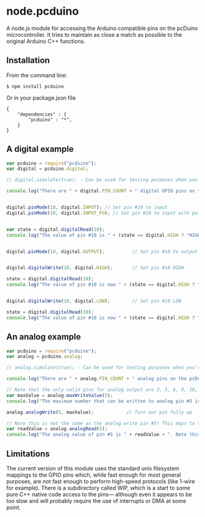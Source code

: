 # node.pcduino

A node.js module for accessing the Arduino compatible pins on the pcDuino microcontroller. It tries to maintain as close a match as possible to the original Arduino C++ functions.

## Installation

From the command line:

    $ npm install pcduino

Or in your package.json file

	{
    	"dependencies" : {
    		"pcduino" : "*",
    	}
    }

## A digital example

```js
var pcduino = require("pcduino");
var digital = pcduino.digital;

// digital.simulate(true); - Can be used for testing purposes when you're not running on a pcDuino. This will read and write to dummy files.

console.log("There are " + digital.PIN_COUNT + " digital GPIO pins on the pcDuino.");


digital.pinMode(10, digital.INPUT); // Set pin #10 to input
digital.pinMode(10, digital.INPUT_PU); // Set pin #10 to input with pull-up


var state = digital.digitalRead(10);
console.log("The value of pin #10 is " + (state == digital.HIGH ? "HIGH" : "LOW"));


digital.pinMode(10, digital.OUTPUT);          // Set pin #10 to output


digital.digitalWrite(10, digital.HIGH);       // Set pin #10 HIGH

state = digital.digitalRead(10);
console.log("The value of pin #10 is now " + (state == digital.HIGH ? "HIGH" : "LOW"));


digital.digitalWrite(10, digital.LOW);        // Set pin #10 LOW

state = digital.digitalRead(10);
console.log("The value of pin #10 is now " + (state == digital.HIGH ? "HIGH" : "LOW"));
```

## An analog example

```js
var pcduino = require("pcduino");
var analog = pcduino.analog;

// analog.simulate(true); - Can be used for testing purposes when you're not running on a pcDuino. This will read and write to dummy files.

console.log("There are " + analog.PIN_COUNT + " analog pins on the pcDuino.");

// Note that the only valid pins for analog output are 3, 5, 6, 9, 10, and 11. These are PWM (digital) pins on the pcDuino and not to be confused with the analog input pins. Any other pin specified will throw an error.
var maxValue = analog.maxWriteValue(5);
console.log("The maximum number that can be written to analog pin #5 is " + maxValue);

analog.analogWrite(5, maxValue);            // Turn our pin fully up

// Note this is not the same as the analog write pin #5! This maps to the analog input pins on the pcDuino.
var readValue = analog.analogRead(5);
console.log("The analog value of pin #5 is " + readValue + ". Note this is not the same as the analog write pin #5!");
```

## Limitations

The current version of this module uses the standard unix filesystem mappings to the GPIO pins which, while fast enough for most general purposes, are not fast enough to perform high-speed protocols (like 1-wire for example).
There is a subdirectory called WIP, which is a start to some pure C++ native code access to the pins— although even it appears to be too slow and will probably require the use of interrupts or DMA at some point.

